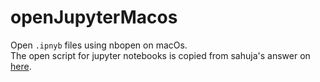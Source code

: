 # openJupyterMacos
Open `.ipnyb` files using nbopen on macOs.  
The open script for jupyter notebooks is copied from sahuja's answer on [here](https://stackoverflow.com/questions/16158893/open-an-ipython-notebook-via-double-click-on-osx/46995543).
